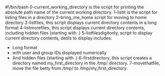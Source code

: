 #!/bin/bash
0-current_working_directory is the script for printing the absolute path name of the current working directory.
1-listit is the script for listing files in a directory
2-bring_me_home script for moving to home directory
3-listfiles, this script displays current directory contents in a long format
4-listmorefiles, this script displays current directory contents, including hidden files (starting with .)
5-listfilesdigitonly, script to display current directory contents, detils to display includes:
- Long format
- with user and group IDs displayed numerically
- And hidden files (starting with .)
6-firstdirectory, this script creates a directory named my_first_directory in the /tmp/ directory.
7-movethatfile, move the file betty from /tmp/ to /tmp/my_first_directory.
